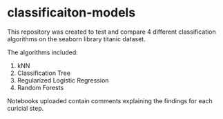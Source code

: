 # classificaiton-models

This repository was created to test and compare 4 different classification algorithms on the seaborn library titanic dataset.

The algorithms included:
1. kNN
2. Classification Tree
3. Regularized Logistic Regression
4. Random Forests

Notebooks uploaded contain comments explaining the findings for each curicial step.
